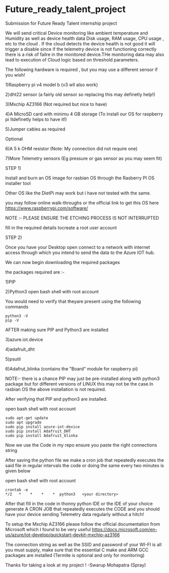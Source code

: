 # Future_ready_talent_project
Submission for Future Ready Talent internship project

We will send critical Device monitoring like ambient temperature and Humidity as well as device health data Disk usage, RAM usage, CPU usage , etc to the cloud . If the cloud detects the device health is not good it will trigger a disable since if the telemetry device is not functioning correctly there is a risk of failre in the monitored device.THe monitoring data may also lead to execution of Cloud logic based on threshold parameters.

The following hardware is required , but you may use a different sensor if you wish!

   1)Raspberry pi v4 model b (v3 wll also work)
   
   2)dht22 sensor (a fairly old sensor so replacing this may definetly help!)
   
   3)Mxchip AZ3166 (Not required but nice to have)
   
   4)A MicroSD card with minimu 4 GB storage (To install our OS for raspberry pi Itdefinetly helps to have it!) 
   
   5)Jumper cables as required
   
 Optional
 
   6)A 5 k OHM resistor (Note: My connection did not require one)
   
   7)More Telemetry sensors (Eg pressure or gas sensor as you may seem fit)
    
    
STEP 1)
 
Install and burn an OS image for rasbian OS through the Rasberry PI OS installer tool

Other OS like the DietPi may work but i have not tested with the same.

you may follow online walk-throughs or the official link to get this OS here https://www.raspberrypi.com/software/


NOTE :- PLEASE ENSURE THE ETCHING PROCESS IS NOT INTERRUPTED


fill in the required details tocreate a root user account

STEP 2)

Once you have your Desktop open connect to a network with internet access through which you intend to send the data to the Azure IOT hub.

We can now begin downloading the required packages 

the packages required are :-  
    
   1)PIP
   
   2)Python3
open bash shell with root account

You would need to verify that theyare present using the following commands

    python3 -V
    pip -V

AFTER making sure PIP and Python3 are installed
    
   3)azure.iot.device
   
   4)adafruit_dht
   
   5)psutil
   
   6)Adafrut_blinka (contains the "Board" module for raspberry pi)

    
NOTE:- there is a chance PIP may just be pre-installed along with python3 package but for different versions of LINUX this may not be the case.In rasbian OS the above installation is not required.

After verifying that PIP and python3 are installed.

open bash shell with root account
   
    sudo apt-get update
    sudo apt upgrade
    sudo pip install azure-iot-device
    sudo pip install Adafruit_DHT 
    sudo pip install Adafruit_blinka


Now we use the Code in my repo ensure you paste the right connections string 

After saving the python file we make a cron job that repeatedly executes the said file in regular intervals the code or doing the same every two minutes is given below

open bash shell with root account

    crontab -e
    */2   *    *    *    *  python3   <your directory>





After that fill in the code in thonny python IDE or the IDE of your choice generate A CRON JOB that repeatedly executes the CODE and you should have your device sending Telemetry data regularly without a hitch!

To setup the Mxchip AZ3166 please follow the official documentation from Microsoft which I found to be very useful https://docs.microsoft.com/en-us/azure/iot-develop/quickstart-devkit-mxchip-az3166

The connection string as well as the SSID and password of your WI-FI is all you must supply, make sure that the essential C make and ARM GCC packages are installed (Termite is optional and only for monitoring)
 

Thanks for taking a look at my project !
-Swarup Mohapatra (Spray)
    
